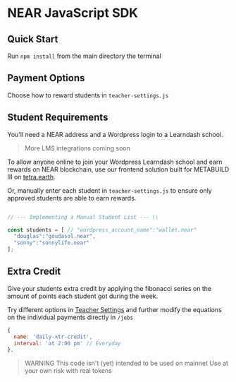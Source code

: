 # NEAR JavaScript SDK

## Quick Start

Run `npm install` from the main directory the terminal

## Payment Options

Choose how to reward students in `teacher-settings.js`

## Student Requirements

You'll need a NEAR address and a Wordpress login to a Learndash school.

> More LMS integrations coming soon

To allow anyone online to join your Wordpress Learndash school and earn rewards on NEAR blockchain, use our frontend solution built for METABUILD III on [tetra.earth](https://tetra.earth).

Or, manually enter each student in `teacher-settings.js` to ensure only approved students are able to earn rewards.

```js

// --- Implementing a Manual Student List --- \\

const students = [ // "wordpress_account_name":"wallet.near"
  "douglas":"goudasol.near",
  "sonny":"sonnylife.near"
];

```

## Extra Credit

Give your students extra credit by applying the fibonacci series on the amount of points each student got during the week. 

Try different options in [Teacher Settings](teacher-settings.js) and further modify the equations on the individual payments directly in `/jobs`

```js
{
  name: 'daily-xtr-credit',
  interval: 'at 2:00 pm' // Everyday
},
```

> WARNING
> This code isn't (yet) intended to be used on mainnet
> Use at your own risk with real tokens
